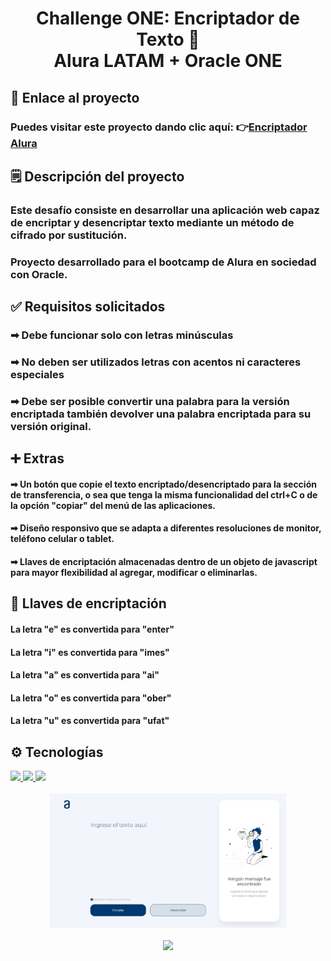 # <div align="center"> Challenge ONE: Encriptador de Texto 🔐</div><div align="center">Alura LATAM + Oracle ONE</div>
## 🔗 Enlace al proyecto
### Puedes visitar este proyecto dando clic aquí: 👉[Encriptador Alura](https://stratogavo.github.io/Challenge-ONE-Encriptador-Texto/)
## 🗒 Descripción del proyecto

### Este desafío consiste en desarrollar una aplicación web capaz de encriptar y desencriptar texto mediante un método de cifrado por sustitución.
### Proyecto desarrollado para el bootcamp de Alura en sociedad con Oracle. 

## ✅ Requisitos solicitados

### ➡ Debe funcionar solo con letras minúsculas
### ➡ No deben ser utilizados letras con acentos ni caracteres especiales
### ➡ Debe ser posible convertir una palabra para la versión encriptada también devolver una palabra encriptada para su versión    original.

## ➕ Extras

#### ➡ Un botón que copie el texto encriptado/desencriptado para la sección de transferencia, o sea que tenga la misma funcionalidad del ctrl+C o de la opción "copiar" del menú de las aplicaciones.

#### ➡ Diseño responsivo que se adapta a diferentes resoluciones de monitor, teléfono celular o tablet.

#### ➡ Llaves de encriptación almacenadas dentro de un objeto de javascript para mayor flexibilidad al agregar, modificar o eliminarlas.

## 🔎 Llaves de encriptación

#### La letra "e" es convertida para "enter"
#### La letra "i" es convertida para "imes"
#### La letra "a" es convertida para "ai"
#### La letra "o" es convertida para "ober"
#### La letra "u" es convertida para "ufat"

## ⚙ Tecnologías

<div>
  <a href="https://github.com/aayalas">
    <img height="30em" src="https://img.shields.io/badge/HTML5-E34F26?style=for-the-badge&logo=html5&logoColor=white"/>
    <img height="30em" src="https://img.shields.io/badge/CSS3-1572B6?style=for-the-badge&logo=css3&logoColor=white"/>
     <img height="30m" src="https://img.shields.io/badge/JavaScript-323330?style=for-the-badge&logo=javascript&logoColor=F7DF1E"/>
  </a>
</div>
<br/>
<div align="center">
<img src="images/Alura-Encrypter.jpg" align="center" style="width: 75%; height: auto" />
</div>
<br/>
<div align="center">
<img src="images/cms_files_10224_1671210503Prancheta_3" align="center" style="width: 75%; height: auto" />
</div>
